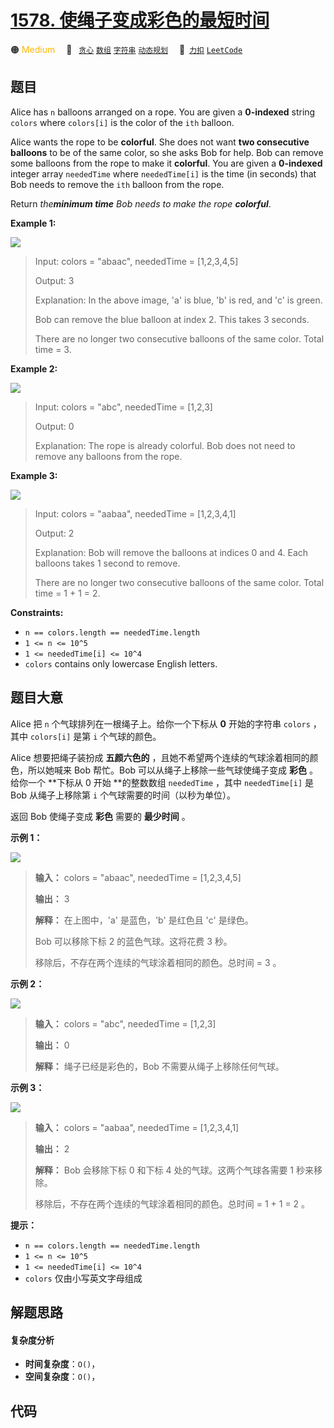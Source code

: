 # [1578. 使绳子变成彩色的最短时间](https://2xiao.github.io/leetcode-js/problem/1578.html)

🟠 <font color=#ffb800>Medium</font>&emsp; 🔖&ensp; [`贪心`](/tag/greedy.md) [`数组`](/tag/array.md) [`字符串`](/tag/string.md) [`动态规划`](/tag/dynamic-programming.md)&emsp; 🔗&ensp;[`力扣`](https://leetcode.cn/problems/minimum-time-to-make-rope-colorful) [`LeetCode`](https://leetcode.com/problems/minimum-time-to-make-rope-colorful)

## 题目

Alice has `n` balloons arranged on a rope. You are given a **0-indexed**
string `colors` where `colors[i]` is the color of the `ith` balloon.

Alice wants the rope to be **colorful**. She does not want **two consecutive
balloons** to be of the same color, so she asks Bob for help. Bob can remove
some balloons from the rope to make it **colorful**. You are given a
**0-indexed** integer array `neededTime` where `neededTime[i]` is the time (in
seconds) that Bob needs to remove the `ith` balloon from the rope.

Return _the**minimum time** Bob needs to make the rope **colorful**_.



**Example 1:**

![](https://assets.leetcode.com/uploads/2021/12/13/ballon1.jpg)

> Input: colors = "abaac", neededTime = [1,2,3,4,5]
> 
> Output: 3
> 
> Explanation: In the above image, 'a' is blue, 'b' is red, and 'c' is green.
> 
> Bob can remove the blue balloon at index 2. This takes 3 seconds.
> 
> There are no longer two consecutive balloons of the same color. Total time = 3.

**Example 2:**

![](https://assets.leetcode.com/uploads/2021/12/13/balloon2.jpg)

> Input: colors = "abc", neededTime = [1,2,3]
> 
> Output: 0
> 
> Explanation: The rope is already colorful. Bob does not need to remove any balloons from the rope.

**Example 3:**

![](https://assets.leetcode.com/uploads/2021/12/13/balloon3.jpg)

> Input: colors = "aabaa", neededTime = [1,2,3,4,1]
> 
> Output: 2
> 
> Explanation: Bob will remove the balloons at indices 0 and 4. Each balloons takes 1 second to remove.
> 
> There are no longer two consecutive balloons of the same color. Total time = 1 + 1 = 2.

**Constraints:**

  * `n == colors.length == neededTime.length`
  * `1 <= n <= 10^5`
  * `1 <= neededTime[i] <= 10^4`
  * `colors` contains only lowercase English letters.


## 题目大意

Alice 把 `n` 个气球排列在一根绳子上。给你一个下标从 **0** 开始的字符串 `colors` ，其中 `colors[i]` 是第 `i`
个气球的颜色。

Alice 想要把绳子装扮成 **五颜六色的**  ，且她不希望两个连续的气球涂着相同的颜色，所以她喊来 Bob 帮忙。Bob
可以从绳子上移除一些气球使绳子变成 **彩色** 。给你一个 **下标从 0 开始  **的整数数组 `neededTime` ，其中
`neededTime[i]` 是 Bob 从绳子上移除第 `i` 个气球需要的时间（以秒为单位）。

返回 Bob 使绳子变成 **彩色** 需要的 **最少时间** 。



**示例 1：**

![](https://assets.leetcode.com/uploads/2021/12/13/ballon1.jpg)

> 
> 
> 
> 
> 
> **输入：** colors = "abaac", neededTime = [1,2,3,4,5]
> 
> **输出：** 3
> 
> **解释：** 在上图中，'a' 是蓝色，'b' 是红色且 'c' 是绿色。
> 
> Bob 可以移除下标 2 的蓝色气球。这将花费 3 秒。
> 
> 移除后，不存在两个连续的气球涂着相同的颜色。总时间 = 3 。

**示例 2：**

![](https://assets.leetcode.com/uploads/2021/12/13/balloon2.jpg)

> 
> 
> 
> 
> 
> **输入：** colors = "abc", neededTime = [1,2,3]
> 
> **输出：** 0
> 
> **解释：** 绳子已经是彩色的，Bob 不需要从绳子上移除任何气球。
> 
> 

**示例 3：**

![](https://assets.leetcode.com/uploads/2021/12/13/balloon3.jpg)

> 
> 
> 
> 
> 
> **输入：** colors = "aabaa", neededTime = [1,2,3,4,1]
> 
> **输出：** 2
> 
> **解释：** Bob 会移除下标 0 和下标 4 处的气球。这两个气球各需要 1 秒来移除。
> 
> 移除后，不存在两个连续的气球涂着相同的颜色。总时间 = 1 + 1 = 2 。
> 
> 



**提示：**

  * `n == colors.length == neededTime.length`
  * `1 <= n <= 10^5`
  * `1 <= neededTime[i] <= 10^4`
  * `colors` 仅由小写英文字母组成


## 解题思路

#### 复杂度分析

- **时间复杂度**：`O()`，
- **空间复杂度**：`O()`，

## 代码

```javascript

```